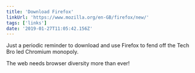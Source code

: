 ```yaml
---
title: 'Download Firefox'
linkUrl: 'https://www.mozilla.org/en-GB/firefox/new/'
tags: ['links'] 
date: '2019-01-27T11:05:42.156Z'
---
```

Just a periodic reminder to download and use Firefox to fend off the Tech Bro led Chromium monopoly.

The web needs browser diversity more than ever! 